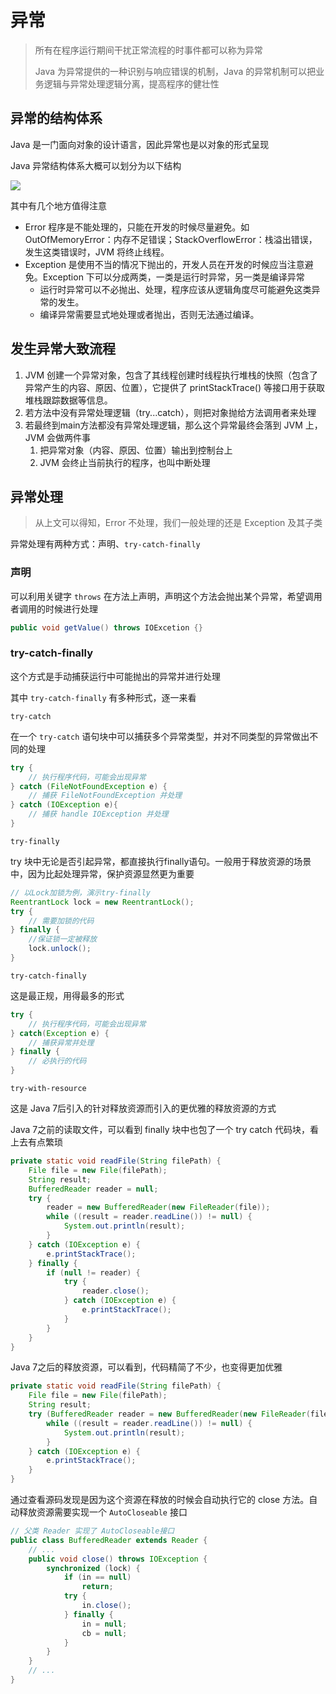 # 异常

> 所有在程序运行期间干扰正常流程的时事件都可以称为异常
>
> Java 为异常提供的一种识别与响应错误的机制，Java 的异常机制可以把业务逻辑与异常处理逻辑分离，提高程序的健壮性

## 异常的结构体系

Java 是一门面向对象的设计语言，因此异常也是以对象的形式呈现

Java 异常结构体系大概可以划分为以下结构

![](https://wingbun-notes-image.oss-cn-guangzhou.aliyuncs.com/images/20220309163400.png)



其中有几个地方值得注意

- Error 程序是不能处理的，只能在开发的时候尽量避免。如 OutOfMemoryError：内存不足错误；StackOverflowError：栈溢出错误，发生这类错误时，JVM 将终止线程。
- Exception 是使用不当的情况下抛出的，开发人员在开发的时候应当注意避免。Exception 下可以分成两类，一类是运行时异常，另一类是编译异常
  - 运行时异常可以不必抛出、处理，程序应该从逻辑角度尽可能避免这类异常的发生。
  - 编译异常需要显式地处理或者抛出，否则无法通过编译。



## 发生异常大致流程

1. JVM 创建一个异常对象，包含了其线程创建时线程执行堆栈的快照（包含了异常产生的内容、原因、位置），它提供了 printStackTrace() 等接口用于获取堆栈跟踪数据等信息。
2. 若方法中没有异常处理逻辑（try...catch），则把对象抛给方法调用者来处理
3. 若最终到main方法都没有异常处理逻辑，那么这个异常最终会落到 JVM 上，JVM 会做两件事
   1. 把异常对象（内容、原因、位置）输出到控制台上
   2. JVM 会终止当前执行的程序，也叫中断处理



## 异常处理

> 从上文可以得知，Error 不处理，我们一般处理的还是 Exception 及其子类

异常处理有两种方式：声明、`try-catch-finally`

### 声明

可以利用关键字 `throws` 在方法上声明，声明这个方法会抛出某个异常，希望调用者调用的时候进行处理

```java
public void getValue() throws IOExcetion {}
```

### try-catch-finally

这个方式是手动捕获运行中可能抛出的异常并进行处理

其中 `try-catch-finally` 有多种形式，逐一来看



`try-catch`

在一个 `try-catch` 语句块中可以捕获多个异常类型，并对不同类型的异常做出不同的处理

```java
try {
    // 执行程序代码，可能会出现异常  
} catch (FileNotFoundException e) {
    // 捕获 FileNotFoundException 并处理
} catch (IOException e){
    // 捕获 handle IOException 并处理
}
```



`try-finally`

try 块中无论是否引起异常，都直接执行finally语句。一般用于释放资源的场景中，因为比起处理异常，保护资源显然更为重要

```java
// 以Lock加锁为例，演示try-finally
ReentrantLock lock = new ReentrantLock();
try {
    // 需要加锁的代码
} finally {
	//保证锁一定被释放
    lock.unlock();
}
```



`try-catch-finally`

这是最正规，用得最多的形式

```java
try {                        
    // 执行程序代码，可能会出现异常                 
} catch(Exception e) {   
    // 捕获异常并处理   
} finally {
    // 必执行的代码
}
```



`try-with-resource`

这是 Java 7后引入的针对释放资源而引入的更优雅的释放资源的方式

Java 7之前的读取文件，可以看到 finally 块中也包了一个 try catch 代码块，看上去有点繁琐

```java
private static void readFile(String filePath) {
    File file = new File(filePath);
    String result;
    BufferedReader reader = null;
    try {
        reader = new BufferedReader(new FileReader(file));
        while ((result = reader.readLine()) != null) {
            System.out.println(result);
        }
    } catch (IOException e) {
        e.printStackTrace();
    } finally {
        if (null != reader) {
            try {
                reader.close();
            } catch (IOException e) {
                e.printStackTrace();
            }
        }
    }
}
```

Java 7之后的释放资源，可以看到，代码精简了不少，也变得更加优雅

```java
private static void readFile(String filePath) {
    File file = new File(filePath);
    String result;
    try (BufferedReader reader = new BufferedReader(new FileReader(file))) {
        while ((result = reader.readLine()) != null) {
            System.out.println(result);
        }
    } catch (IOException e) {
        e.printStackTrace();
    }
}
```



通过查看源码发现是因为这个资源在释放的时候会自动执行它的 close 方法。自动释放资源需要实现一个 `AutoCloseable` 接口

```java
// 父类 Reader 实现了 AutoCloseable接口
public class BufferedReader extends Reader {
    // ...
	public void close() throws IOException {
        synchronized (lock) {
            if (in == null)
                return;
            try {
                in.close();
            } finally {
                in = null;
                cb = null;
            }
        }
    }
    // ...
}
```



